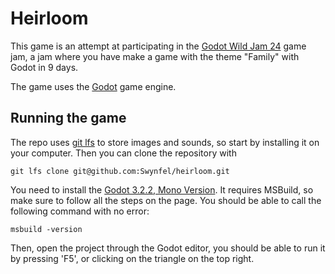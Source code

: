 # Heirloom
This game is an attempt at participating in the [Godot Wild Jam 24](https://itch.io/jam/godot-wild-jam-24-our-2-year) game jam, a jam where you have make a game with the theme "Family" with Godot in 9 days.

The game uses the [Godot](https://godotengine.org/) game engine.

## Running the game

The repo uses [git lfs](https://git-lfs.github.com/) to store images and sounds, so start by installing it on your computer. Then you can clone the repository with
```
git lfs clone git@github.com:Swynfel/heirloom.git
```

You need to install the [Godot 3.2.2, Mono Version](https://godotengine.org/download/). It requires MSBuild, so make sure to follow all the steps on the page.
You should be able to call the following command with no error:
```
msbuild -version
```

Then, open the project through the Godot editor, you should be able to run it by pressing 'F5', or clicking on the triangle on the top right.
